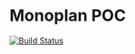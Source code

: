 # Monoplan POC

[![Build Status](https://travis-ci.org/ivanstnsk/monoplan-poc.svg?branch=master)](https://travis-ci.org/ivanstnsk/monoplan-poc)